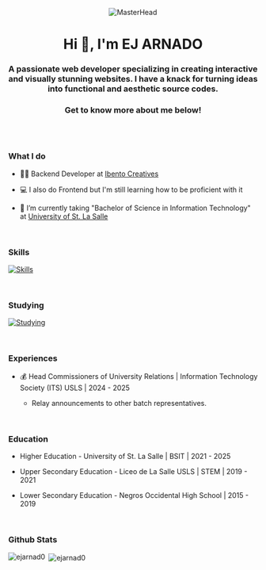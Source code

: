 <p align="center">
  <img src="https://i.gifer.com/bJk.gif" alt="MasterHead">
</p>

<h1 align="center">Hi 👋, I'm EJ ARNADO</h1>
<h3 align="center">A passionate web developer specializing in creating interactive and visually stunning websites. I have a knack for turning ideas into functional and aesthetic source codes.</h3>
<h3 align="center">Get to know more about me below!</h3>

<br><br>

<h3>What I do</h3>

- 👨‍💻 Backend Developer at [Ibento Creatives](https://www.facebook.com/p/IBento-Creatives-61557638287578/)

- 💻 I also do Frontend but I'm still learning how to be proficient with it
  
- 📝 I’m currently taking "Bachelor of Science in Information Technology" at [University of St. La Salle](https://www.usls.edu.ph/)

<br>

### Skills
[![Skills](https://skillicons.dev/icons?i=androidstudio,cpp,css,dart,figma,flutter,html,java,js,mysql,php,sqlite)](https://skillicons.dev)

<br>

### Studying
[![Studying](https://skillicons.dev/icons?i=firebase,laravel)](https://skillicons.dev)

<br>

<h3>Experiences</h3>

- 💰 Head Commissioners of University Relations |  Information Technology Society (ITS) USLS  |  2024 - 2025

    - Relay announcements to other batch representatives.
<br>


<h3>Education</h3>

- Higher Education - University of St. La Salle | BSIT | 2021 - 2025

- Upper Secondary Education - Liceo de La Salle USLS | STEM | 2019 - 2021

- Lower Secondary Education - Negros Occidental High School | 2015 - 2019
<br>

<h3>Github Stats</h3>

<p><img align="left" src="https://github-readme-stats.vercel.app/api/top-langs?username=ejarnad0&show_icons=true&locale=en&layout=compact" alt="ejarnad0" /></p>

<p>&nbsp;<img align="center" src="https://github-readme-stats.vercel.app/api?username=ejarnad0&show_icons=true&locale=en" alt="ejarnad0" /></p>
